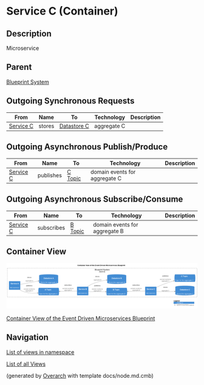 
# Service C (Container)
## Description
Microservice

## Parent
[Blueprint System](../../../../../software-development/architecture/blueprint/microservices/event-driven/system.md)
## Outgoing Synchronous Requests 
| From | Name | To | Technology | Description |
|---|---|---|---|---|
| [Service C](../../../../../software-development/architecture/blueprint/microservices/event-driven/service-c.md) | stores | [Datastore C](../../../../../software-development/architecture/blueprint/microservices/event-driven/datastore-c.md) | aggregate C |
## Outgoing Asynchronous Publish/Produce
| From | Name | To | Technology | Description |
|---|---|---|---|---|
| [Service C](../../../../../software-development/architecture/blueprint/microservices/event-driven/service-c.md) | publishes | [C Topic](../../../../../software-development/architecture/blueprint/microservices/event-driven/topic-c.md) | domain events for aggregate C |
## Outgoing Asynchronous Subscribe/Consume
| From | Name | To | Technology | Description |
|---|---|---|---|---|
| [Service C](../../../../../software-development/architecture/blueprint/microservices/event-driven/service-c.md) | subscribes | [B Topic](../../../../../software-development/architecture/blueprint/microservices/event-driven/topic-b.md) | domain events for aggregate B |

## Container View
![Container View of the Event Driven Microservices Blueprint](../../../../../software-development/architecture/blueprint/microservices/event-driven/container-view.png)

[Container View of the Event Driven Microservices Blueprint](../../../../../software-development/architecture/blueprint/microservices/event-driven/container-view.md)


## Navigation
[List of views in namespace](./views-in-namespace.md)

[List of all Views](../../../../../views.md)


(generated by [Overarch](https://github.com/soulspace-org/overarch) with template docs/node.md.cmb)
